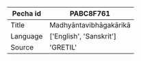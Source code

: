 |Pecha id | PABC8F761
| --- | --- 
|Title | Madhyāntavibhāgakārikā 
|Language | ['English', 'Sanskrit']
|Source | 'GRETIL'